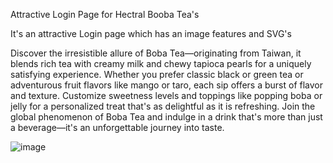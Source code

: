 Attractive Login Page for Hectral Booba Tea's


It's an attractive Login page which has an image features and SVG's

Discover the irresistible allure of Boba Tea—originating from Taiwan, it blends rich tea with creamy milk and chewy tapioca pearls for a uniquely satisfying experience. Whether you prefer classic black or green tea or adventurous fruit flavors like mango or taro, each sip offers a burst of flavor and texture. Customize sweetness levels and toppings like popping boba or jelly for a personalized treat that's as delightful as it is refreshing. Join the global phenomenon of Boba Tea and indulge in a drink that's more than just a beverage—it's an unforgettable journey into taste.

![image](https://github.com/user-attachments/assets/6dde6c9b-ce5c-4520-9ac8-6316e40ba8b2)
